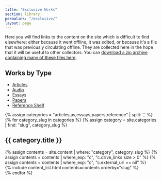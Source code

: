 ```yaml
---
title: "Exclusive Works"
section: library
permalink: "/exclusive/"
layout: page
---
```


Here you will find links to the content on the site which is difficult to find elsewhere: either because it went offline, it was edited, or because it's a file that was previously circulating offline. They are collected here in the hope that it will be useful to other collectors. You can [download a zip archive containing many of these files here](https://github.com/buddhist-uni/exclusive_01/archive/main.zip).

## Works by Type
- [Articles](#articles)
- [Audio](#av)
- [Essays](#essays)
- [Papers](#papers)
- [Reference Shelf](#reference)

<div>
{% assign categories = "articles,av,essays,papers,reference" | split: ',' %}
{% for category_slug in categories %}
    {% assign category = site.categories | find: "slug", category_slug %}
    <h2 id="{{ category.slug }}">{{ category.title }}</h2>
    {% assign contents = site.content | where: "category", category_slug %}
    {% assign contents = contents | where_exp: "c", "c.drive_links.size > 0" %}
    {% assign contents = contents | where_exp: "c", "c.external_url == nil" %}
    <div>{% include content_list.html contents=contents orderby="slug" %}</div>
{% endfor %}
</div>
